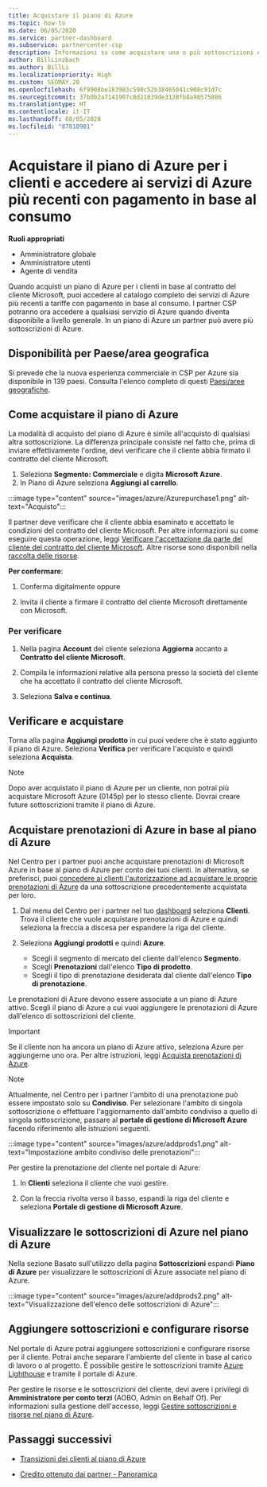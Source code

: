 ```yaml
---
title: Acquistare il piano di Azure
ms.topic: how-to
ms.date: 06/05/2020
ms.service: partner-dashboard
ms.subservice: partnercenter-csp
description: Informazioni su come acquistare una o più sottoscrizioni e prenotazioni di Azure, configurare le risorse e visualizzare o aggiungere sottoscrizioni usando il piano di Azure.
author: BillLinzbach
ms.author: BillLi
ms.localizationpriority: High
ms.custom: SEOMAY.20
ms.openlocfilehash: 6f9908be183983c590c52b38465041c908c91d7c
ms.sourcegitcommit: 37b0b2a7141907c8d21839de3128fb8a98575886
ms.translationtype: HT
ms.contentlocale: it-IT
ms.lasthandoff: 08/05/2020
ms.locfileid: "87810901"
---
```

# <a name="purchase-the-azure-plan-for-customers--access-the-latest-azure-services-at-pay-as-you-go-rates"></a>Acquistare il piano di Azure per i clienti e accedere ai servizi di Azure più recenti con pagamento in base al consumo

**Ruoli appropriati**
- Amministratore globale
- Amministratore utenti
- Agente di vendita

Quando acquisti un piano di Azure per i clienti in base al contratto del cliente Microsoft, puoi accedere al catalogo completo dei servizi di Azure più recenti a tariffe con pagamento in base al consumo. I partner CSP potranno ora accedere a qualsiasi servizio di Azure quando diventa disponibile a livello generale. In un piano di Azure un partner può avere più sottoscrizioni di Azure. 

## <a name="countryregion-availability"></a>Disponibilità per Paese/area geografica
Si prevede che la nuova esperienza commerciale in CSP per Azure sia disponibile in 139 paesi. Consulta l'elenco completo di questi [Paesi/aree geografiche](https://query.prod.cms.rt.microsoft.com/cms/api/am/binary/RE3QN0x). 

## <a name="how-to-purchase-azure-plan"></a>Come acquistare il piano di Azure

La modalità di acquisto del piano di Azure è simile all'acquisto di qualsiasi altra sottoscrizione. La differenza principale consiste nel fatto che, prima di inviare effettivamente l'ordine, devi verificare che il cliente abbia firmato il contratto del cliente Microsoft.

1. Seleziona **Segmento: Commerciale** e digita **Microsoft Azure**. 
2. In Piano di Azure seleziona **Aggiungi al carrello**.

:::image type="content" source="images/azure/Azurepurchase1.png" alt-text="Acquisto":::

Il partner deve verificare che il cliente abbia esaminato e accettato le condizioni del contratto del cliente Microsoft. Per altre informazioni su come eseguire questa operazione, leggi [Verificare l'accettazione da parte del cliente del contratto del cliente Microsoft](confirm-customer-agreement.md). Altre risorse sono disponibili nella [raccolta delle risorse](https://partner.microsoft.com/resources/collection/Microsoft-Customer-Agreement-in-the-CSP-program#/).

**Per confermare**: 

1. Conferma digitalmente oppure

2. Invita il cliente a firmare il contratto del cliente Microsoft direttamente con Microsoft. 

### <a name="to-confirm"></a>Per verificare 

1. Nella pagina **Account** del cliente seleziona **Aggiorna** accanto a **Contratto del cliente Microsoft**.  

2. Compila le informazioni relative alla persona presso la società del cliente che ha accettato il contratto del cliente Microsoft.

3. Seleziona **Salva e continua**.  

## <a name="review-and-buy"></a>Verificare e acquistare

Torna alla pagina **Aggiungi prodotto**  in cui puoi vedere che è stato aggiunto il piano di Azure. Seleziona **Verifica** per verificare l'acquisto e quindi seleziona **Acquista**. 

>[!Note]
>Dopo aver acquistato il piano di Azure per un cliente, non potrai più acquistare Microsoft Azure (0145p) per lo stesso cliente. Dovrai creare future sottoscrizioni tramite il piano di Azure.

## <a name="purchase-azure-reservations-under-the-azure-plan"></a>Acquistare prenotazioni di Azure in base al piano di Azure 
  
Nel Centro per i partner puoi anche acquistare prenotazioni di Microsoft Azure in base al piano di Azure per conto dei tuoi clienti. In alternativa, se preferisci, puoi [concedere ai clienti l'autorizzazione ad acquistare le proprie prenotazioni di Azure](give-customers-permission.md) da una sottoscrizione precedentemente acquistata per loro.

1. Dal menu del Centro per i partner nel tuo [dashboard](https://partner.microsoft.com/dashboard/) seleziona **Clienti**. Trova il cliente che vuole acquistare prenotazioni di Azure e quindi seleziona la freccia a discesa per espandere la riga del cliente.

2. Seleziona **Aggiungi prodotti** e quindi **Azure**. 

   - Scegli il segmento di mercato del cliente dall'elenco **Segmento**.
   - Scegli **Prenotazioni** dall'elenco **Tipo di prodotto**.
   - Scegli il tipo di prenotazione desiderata dal cliente dall'elenco **Tipo di prenotazione**.

Le prenotazioni di Azure devono essere associate a un piano di Azure attivo. Scegli il piano di Azure a cui vuoi aggiungere le prenotazioni di Azure dall'elenco di sottoscrizioni del cliente. 

>[!Important] 
>Se il cliente non ha ancora un piano di Azure attivo, seleziona Azure per aggiungerne uno ora. Per altre istruzioni, leggi [Acquista prenotazioni di Azure](azure-reservations-buying.md#purchase-azure-reservations).

>[!Note]
>Attualmente, nel Centro per i partner l'ambito di una prenotazione può essere impostato solo su **Condiviso**. Per selezionare l'ambito di singola sottoscrizione o effettuare l'aggiornamento dall'ambito condiviso a quello di singola sottoscrizione, passare al **portale di gestione di Microsoft Azure** facendo riferimento alle istruzioni seguenti. 

:::image type="content" source="images/azure/addprods1.png" alt-text="Impostazione ambito condiviso delle prenotazioni":::

Per gestire la prenotazione del cliente nel portale di Azure: 

1. In **Clienti** seleziona il cliente che vuoi gestire. 

2. Con la freccia rivolta verso il basso, espandi la riga del cliente e seleziona **Portale di gestione di Microsoft Azure**.  
 
## <a name="view-azure-subscriptions-under-the-azure-plan"></a>Visualizzare le sottoscrizioni di Azure nel piano di Azure

Nella sezione Basato sull'utilizzo della pagina **Sottoscrizioni** espandi **Piano di Azure** per visualizzare le sottoscrizioni di Azure associate nel piano di Azure.

:::image type="content" source="images/azure/addprods2.png" alt-text="Visualizzazione dell'elenco delle sottoscrizioni di Azure"::: 


## <a name="add-subscriptions-and-configure-resources"></a>Aggiungere sottoscrizioni e configurare risorse

Nel portale di Azure potrai aggiungere sottoscrizioni e configurare risorse per il cliente. Potrai anche separare l'ambiente del cliente in base al carico di lavoro o al progetto. È possibile gestire le sottoscrizioni tramite [Azure Lighthouse](https://azure.microsoft.com/services/azure-lighthouse/) e tramite il portale di Azure. 

Per gestire le risorse e le sottoscrizioni del cliente, devi avere i privilegi di **Amministratore per conto terzi** (AOBO, Admin on Behalf Of). Per informazioni sulla gestione dell'accesso, leggi [Gestire sottoscrizioni e risorse nel piano di Azure](azure-plan-manage.md).

## <a name="next-steps"></a>Passaggi successivi

- [Transizioni dei clienti al piano di Azure](azure-plan-transition.md)

- [Credito ottenuto dai partner - Panoramica](partner-earned-credit.md)
